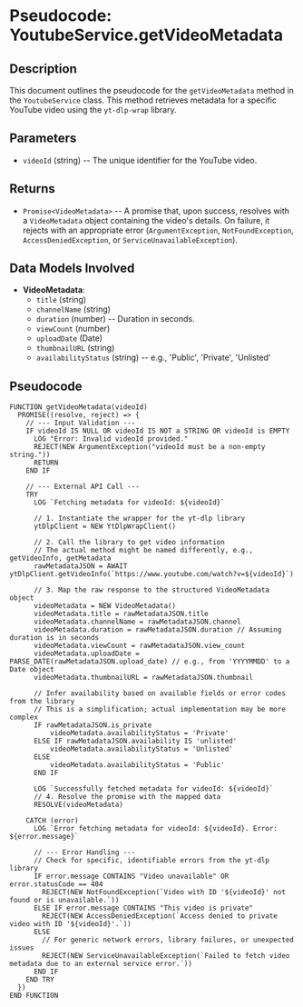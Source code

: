 # Pseudocode: YoutubeService.getVideoMetadata

## Description

This document outlines the pseudocode for the `getVideoMetadata` method in the `YoutubeService` class. This method retrieves metadata for a specific YouTube video using the `yt-dlp-wrap` library.

## Parameters

-   `videoId` (string) -- The unique identifier for the YouTube video.

## Returns

-   `Promise<VideoMetadata>` -- A promise that, upon success, resolves with a `VideoMetadata` object containing the video's details. On failure, it rejects with an appropriate error (`ArgumentException`, `NotFoundException`, `AccessDeniedException`, or `ServiceUnavailableException`).

## Data Models Involved

-   **VideoMetadata**:
    -   `title` (string)
    -   `channelName` (string)
    -   `duration` (number) -- Duration in seconds.
    -   `viewCount` (number)
    -   `uploadDate` (Date)
    -   `thumbnailURL` (string)
    -   `availabilityStatus` (string) -- e.g., 'Public', 'Private', 'Unlisted'

## Pseudocode

```
FUNCTION getVideoMetadata(videoId)
  PROMISE((resolve, reject) => {
    // --- Input Validation ---
    IF videoId IS NULL OR videoId IS NOT a STRING OR videoId is EMPTY
      LOG "Error: Invalid videoId provided."
      REJECT(NEW ArgumentException("videoId must be a non-empty string."))
      RETURN
    END IF

    // --- External API Call ---
    TRY
      LOG `Fetching metadata for videoId: ${videoId}`

      // 1. Instantiate the wrapper for the yt-dlp library
      ytDlpClient = NEW YtDlpWrapClient()

      // 2. Call the library to get video information
      // The actual method might be named differently, e.g., getVideoInfo, getMetadata
      rawMetadataJSON = AWAIT ytDlpClient.getVideoInfo(`https://www.youtube.com/watch?v=${videoId}`)

      // 3. Map the raw response to the structured VideoMetadata object
      videoMetadata = NEW VideoMetadata()
      videoMetadata.title = rawMetadataJSON.title
      videoMetadata.channelName = rawMetadataJSON.channel
      videoMetadata.duration = rawMetadataJSON.duration // Assuming duration is in seconds
      videoMetadata.viewCount = rawMetadataJSON.view_count
      videoMetadata.uploadDate = PARSE_DATE(rawMetadataJSON.upload_date) // e.g., from 'YYYYMMDD' to a Date object
      videoMetadata.thumbnailURL = rawMetadataJSON.thumbnail
      
      // Infer availability based on available fields or error codes from the library
      // This is a simplification; actual implementation may be more complex
      IF rawMetadataJSON.is_private
          videoMetadata.availabilityStatus = 'Private'
      ELSE IF rawMetadataJSON.availability IS 'unlisted'
          videoMetadata.availabilityStatus = 'Unlisted'
      ELSE
          videoMetadata.availabilityStatus = 'Public'
      END IF
      
      LOG `Successfully fetched metadata for videoId: ${videoId}`
      // 4. Resolve the promise with the mapped data
      RESOLVE(videoMetadata)

    CATCH (error)
      LOG `Error fetching metadata for videoId: ${videoId}. Error: ${error.message}`

      // --- Error Handling ---
      // Check for specific, identifiable errors from the yt-dlp library
      IF error.message CONTAINS "Video unavailable" OR error.statusCode == 404
        REJECT(NEW NotFoundException(`Video with ID '${videoId}' not found or is unavailable.`))
      ELSE IF error.message CONTAINS "This video is private"
        REJECT(NEW AccessDeniedException(`Access denied to private video with ID '${videoId}'.`))
      ELSE
        // For generic network errors, library failures, or unexpected issues
        REJECT(NEW ServiceUnavailableException(`Failed to fetch video metadata due to an external service error.`))
      END IF
    END TRY
  })
END FUNCTION